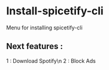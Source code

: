 # Install-spicetify-cli
Menu for installing spicetify-cli

## Next features : 
1 : Download Spotify\n
2 : Block Ads
